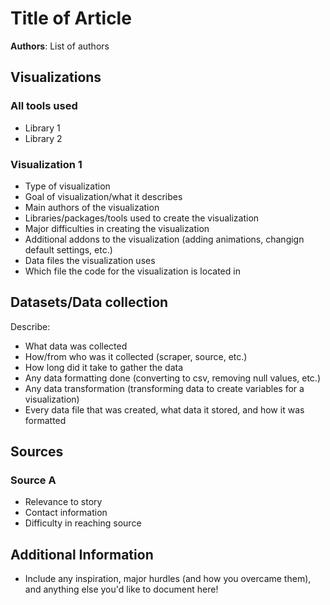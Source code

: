 # Title of Article

**Authors**: List of authors

## Visualizations

### All tools used

- Library 1
- Library 2

### Visualization 1

- Type of visualization
- Goal of visualization/what it describes
- Main authors of the visualization
- Libraries/packages/tools used to create the visualization
- Major difficulties in creating the visualization
- Additional addons to the visualization (adding animations, changign default settings, etc.)
- Data files the visualization uses
- Which file the code for the visualization is located in

## Datasets/Data collection

Describe:

- What data was collected
- How/from who was it collected (scraper, source, etc.)
- How long did it take to gather the data
- Any data formatting done (converting to csv, removing null values, etc.)
- Any data transformation (transforming data to create variables for a visualization)
- Every data file that was created, what data it stored, and how it was formatted

## Sources

### Source A

- Relevance to story
- Contact information
- Difficulty in reaching source

## Additional Information

- Include any inspiration, major hurdles (and how you overcame them), and anything else you'd like to document here!
